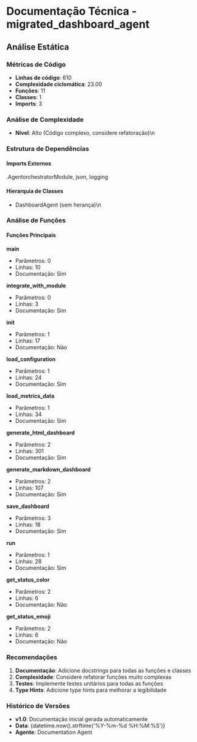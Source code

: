 # Documentação Técnica - migrated_dashboard_agent

## Análise Estática

### Métricas de Código
- **Linhas de código**: 610
- **Complexidade ciclomática**: 23.00
- **Funções**: 11
- **Classes**: 1
- **Imports**: 3

### Análise de Complexidade
- **Nível**: Alto (Código complexo, considere refatoração)\n
### Estrutura de Dependências

#### Imports Externos
.AgentorchestratorModule, json, logging

#### Hierarquia de Classes
- DashboardAgent (sem herança)\n
### Análise de Funções

#### Funções Principais
**main**
- Parâmetros: 0
- Linhas: 10
- Documentação: Sim

**integrate_with_module**
- Parâmetros: 0
- Linhas: 3
- Documentação: Sim

**__init__**
- Parâmetros: 1
- Linhas: 17
- Documentação: Não

**load_configuration**
- Parâmetros: 1
- Linhas: 24
- Documentação: Sim

**load_metrics_data**
- Parâmetros: 1
- Linhas: 34
- Documentação: Sim

**generate_html_dashboard**
- Parâmetros: 2
- Linhas: 301
- Documentação: Sim

**generate_markdown_dashboard**
- Parâmetros: 2
- Linhas: 107
- Documentação: Sim

**save_dashboard**
- Parâmetros: 3
- Linhas: 18
- Documentação: Sim

**run**
- Parâmetros: 1
- Linhas: 28
- Documentação: Sim

**get_status_color**
- Parâmetros: 2
- Linhas: 6
- Documentação: Não

**get_status_emoji**
- Parâmetros: 2
- Linhas: 6
- Documentação: Não

### Recomendações

1. **Documentação**: Adicione docstrings para todas as funções e classes
2. **Complexidade**: Considere refatorar funções muito complexas
3. **Testes**: Implemente testes unitários para todas as funções
4. **Type Hints**: Adicione type hints para melhorar a legibilidade

### Histórico de Versões

- **v1.0**: Documentação inicial gerada automaticamente
- **Data**: {datetime.now().strftime('%Y-%m-%d %H:%M:%S')}
- **Agente**: Documentation Agent

